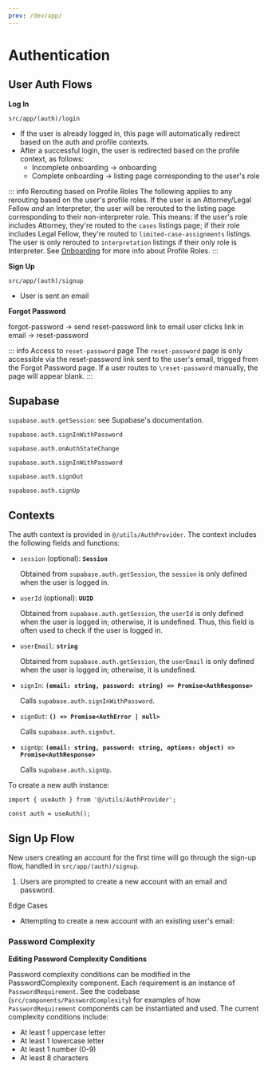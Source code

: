 ```yaml
---
prev: /dev/app/
---
```


# Authentication

## User Auth Flows 

**Log In**

`src/app/(auth)/login`
- If the user is already logged in, this page will automatically redirect based on the auth and profile contexts. 
- After a successful login, the user is redirected based on the profile context, as follows: 
    - Incomplete onboarding -> onboarding
    - Complete onboarding -> listing page corresponding to the user's role 

::: info Rerouting based on Profile Roles
The following applies to any rerouting based on the user's profile roles. If the user is an Attorney/Legal Fellow *and* an Interpreter, the user will be rerouted to the listing page corresponding to their non-interpreter role. This means: if the user's role includes Attorney, they're routed to the `cases` listings page; if their role includes Legal Fellow, they're routed to `limited-case-assignments` listings. The user is only rerouted to `interpretation` listings if their only role is Interpreter. See [Onboarding](./onboarding) for more info about Profile Roles.
:::

**Sign Up**

`src/app/(auth)/signup`
- User is sent an email 

**Forgot Password**

forgot-password -> send reset-password link to email 
user clicks link in email -> reset-password 

::: info Access to `reset-password` page
The `reset-password` page is only accessible via the reset-password link sent to the user's email, trigged from the Forgot Password page. If a user routes to `\reset-password` manually, the page will appear blank. 
:::

## Supabase

`supabase.auth.getSession`: see Supabase's documentation. 

`supabase.auth.signInWithPassword`

`supabase.auth.onAuthStateChange`

`supabase.auth.signInWithPassword`

`supabase.auth.signOut`

`supabase.auth.signUp`

## Contexts

The auth context is provided in `@/utils/AuthProvider`. The context includes the following fields and functions: 

- `session` (optional): **`Session`**

    Obtained from `supabase.auth.getSession`, the `session` is only defined when the user is logged in. 

- `userId` (optional): **`UUID`**

    Obtained from `supabase.auth.getSession`, the `userId` is only defined when the user is logged in; otherwise, it is undefined. Thus, this field is often used to check if the user is logged in. 

- `userEmail`: **`string`**

    Obtained from `supabase.auth.getSession`, the `userEmail` is only defined when the user is logged in; otherwise, it is undefined.

- `signIn`: **`(email: string, password: string) => Promise<AuthResponse>`**

    Calls `supabase.auth.signInWithPassword`.

- `signOut`: **`() => Promise<AuthError | null>`**

    Calls `supabase.auth.signOut`.

- `signUp`: **`(email: string, password: string, options: object) => Promise<AuthResponse>`**

    Calls `supabase.auth.signUp`.

To create a new auth instance: 
```tsx:no-line-numbers
import { useAuth } from '@/utils/AuthProvider';

const auth = useAuth();
```

## Sign Up Flow

New users creating an account for the first time will go through the sign-up flow, handled in `src/app/(auth)/signup`. 
1. Users are prompted to create a new account with an email and password. 

Edge Cases 
- Attempting to create a new account with an existing user's email: 
### Password Complexity 

**Editing Password Complexity Conditions**

Password complexity conditions can be modified in the PasswordComplexity component. Each requirement is an instance of `PasswordRequirement`. See the codebase (`src/components/PasswordComplexity`) for examples of how `PasswordRequirement` components can be instantiated and used. The current complexity conditions include: 
- At least 1 uppercase letter
- At least 1 lowercase letter
- At least 1 number (0-9)
- At least 8 characters